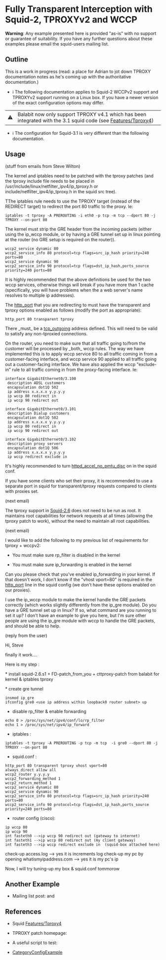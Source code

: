 # Fully Transparent Interception with Squid-2, TPROXYv2 and WCCP

**Warning**: Any example presented here is provided "as-is" with no
support or guarantee of suitability. If you have any further questions
about these examples please email the squid-users mailing list.

## Outline

This is a work in progress (read: a place for Adrian to jot down TPROXY
documentation notes as he's coming up with the authoritative
documentation.)

  - ℹ️
    The following documentation applies to Squid-2 WCCPv2 support and
    TPROXYv2 support running on a Linux box. If you have a newer version
    of the exact configuration options may differ.

|                                                                      |                                                                                                                                                                                                                       |
| -------------------------------------------------------------------- | --------------------------------------------------------------------------------------------------------------------------------------------------------------------------------------------------------------------- |
| ⚠️ | Balabit now only support TPROXY v4.1 which has been integrated with the 3.1 squid code (see [Features/Tproxy4](/Features/Tproxy4)) |

  - ℹ️
    The configuration for Squid-3.1 is very different than the following
    documentation.

## Usage

(stuff from emails from Steve Wilton)

The kernel and iptables need to be patched with the tproxy patches (and
the tproxy include file needs to be placed in
/usr/include/linux/netfilter\_ipv4/ip\_tproxy.h or
include/netfilter\_ipv4/ip\_tproxy.h in the squid src tree).

TThe iptables rule needs to use the TPROXY target (instead of the
REDIRECT target) to redirect the port 80 traffic to the proxy. Ie:

    iptables -t tproxy -A PREROUTING -i eth0 -p tcp -m tcp --dport 80 -j TPROXY --on-port 80

The kernel must strip the GRE header from the incoming packets (either
using the ip\_wccp module, or by having a GRE tunnel set up in linux
pointing at the router (no GRE setup is required on the router)).

    wccp2_service dynamic 80
    wccp2_service_info 80 protocol=tcp flags=src_ip_hash priority=240 ports=80
    wccp2_service dynamic 90
    wccp2_service_info 90 protocol=tcp flags=dst_ip_hash,ports_source priority=240 ports=80

It is highly recommended that the above definitions be used for the two
wccp services, otherwise things will break if you have more than 1 cache
(specifically, you will have problems when the a web server's name
resolves to multiple ip addresses).

The [http\_port](http://www.squid-cache.org/Doc/config/http_port) that
you are redirecting to must have the transparent and tproxy options
enabled as follows (modify the port as appropriate):

    http_port 80 transparent tproxy

There \_must\_ be a
[tcp\_outgoing](http://www.squid-cache.org/Doc/config/tcp_outgoing)
address defined. This will need to be valid to satisfy any non-tproxied
connections.

On the router, you need to make sure that all traffic going to/from the
customer will be processed by \_both\_ wccp rules. The way we have
implemented this is to apply wccp service 80 to all traffic coming in
from a customer-facing interface, and wccp service 90 applied to all
traffic going out a customer-facing interface. We have also applied the
wccp "exclude-in" rule to all traffic coming in from the proxy-facing
interface. Ie:

    interface GigabitEthernet0/3.100
     description ADSL customers
     encapsulation dot1Q 502
     ip address x.x.x.x y.y.y.y
     ip wccp 80 redirect in
     ip wccp 90 redirect out
    
    interface GigabitEthernet0/3.101
     description Dialup customers
     encapsulation dot1Q 502
     ip address x.x.x.x y.y.y.y
     ip wccp 80 redirect in
     ip wccp 90 redirect out
    
    interface GigabitEthernet0/3.102
     description proxy servers
     encapsulation dot1Q 506
     ip address x.x.x.x y.y.y.y
     ip wccp redirect exclude in

It's highly recommended to turn
[httpd\_accel\_no\_pmtu\_disc](http://www.squid-cache.org/Doc/config/httpd_accel_no_pmtu_disc)
on in the squid conf.

If you have some clients who set their proxy, it is recommended to use a
separate port in squid for transparent/tproxy requests compared to
clients with proxies set.

(next email)

The tproxy support in
[Squid-2.6](/Releases/Squid-2.6)
does not need to be run as root. It maintains root capabilities for
network requests at all times (allowing the tproxy patch to work),
without the need to maintain all root capabilities.

(next email)

I would like to add the following to my previous list of requirements
for tproxy + wccpv2:

  - You must make sure rp\_filter is disabled in the kernel

  - You must make sure ip\_forwarding is enabled in the kernel

Can you please check that you've enabled ip\_forwarding in your kernel.
If that doesn't work, I don't know if the "vhost vport=80" is required
in the [http\_port](http://www.squid-cache.org/Doc/config/http_port)
line in the squid config (we don't have these options enabled on our
proxies).

I use the ip\_wccp module to make the kernel handle the GRE packets
correctly (which works slightly differently from the ip\_gre module). Do
you have a GRE tunnel set up in linux? If so, what command are you
running to set it up? I don't have an example to give you here, but I'm
sure other people are using the ip\_gre module with wccp to handle the
GRE packets, and should be able to help.

(reply from the user)

Hi, Steve

finally it work....

Here is my step :

\* install squid-2.6.s1 + FD-patch\_from\_you + cttproxy-patch from
balabit for kernel & iptables tproxy

\* create gre tunnel

    insmod ip_gre
    ifconfig gre0 <use ip address within loopback0 router subnet> up

  - disable rp\_filter & enable forwarding

<!-- end list -->

    echo 0 > /proc/sys/net/ipv4/conf/lo/rp_filter
    echo 1 > /proc/sys/net/ipv4/ip_forward

  - iptables :

<!-- end list -->

    iptables -t tproxy -A PREROUTING -p tcp -m tcp  -i gre0 --dport 80 -j TPROXY --on-port 80

  - squid.conf :

<!-- end list -->

    http_port 80 transparent tproxy vhost vport=80
    always_direct allow all
    wccp2_router y.y.y.y
    wccp2_forwarding_method 1
    wccp2_return_method 1
    wccp2_service dynamic 80
    wccp2_service dynamic 90
    wccp2_service_info 80 protocol=tcp flags=src_ip_hash priority=240 ports=80
    wccp2_service_info 90 protocol=tcp flags=dst_ip_hash,ports_source priority=240 ports=80

  - router config (cisco):

<!-- end list -->

    ip wccp 80
    ip wccp 90
    int fasteth0 -->ip wccp 90 redirect out (gateway to internet)
    int fasteth1 -->ip wccp 80 redirect out (my client gateway)
    int fasteth3 -->ip wccp redirect exclude in  (squid-box attached here)

check-up access.log --\> yes it is increments log check-up my pc by
opening whatismyipaddress.com --\> yes it is my pc's ip

Now, I will try tuning-up my box & squid.conf tommorow

## Another Example

  - Mailing list post:
    [](http://www.squid-cache.org/mail-archive/squid-users/200705/0443.html)
    and
    [](http://www.squid-cache.org/mail-archive/squid-users/200705/0447.html)

## References

  - Squid
    [Features/Tproxy4](/Features/Tproxy4)

  - TPROXY patch homepage:
    [](http://www.balabit.com/support/community/products/tproxy/)

  - A useful script to test:
    [](http://devel.squid-cache.org/cgi-bin/test)

<!-- end list -->

  - [CategoryConfigExample](/CategoryConfigExample)
